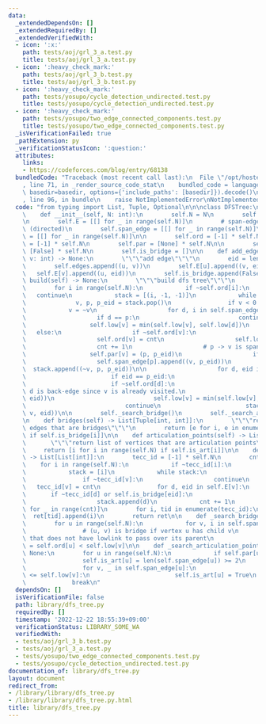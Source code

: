 ```yaml
---
data:
  _extendedDependsOn: []
  _extendedRequiredBy: []
  _extendedVerifiedWith:
  - icon: ':x:'
    path: tests/aoj/grl_3_a.test.py
    title: tests/aoj/grl_3_a.test.py
  - icon: ':heavy_check_mark:'
    path: tests/aoj/grl_3_b.test.py
    title: tests/aoj/grl_3_b.test.py
  - icon: ':heavy_check_mark:'
    path: tests/yosupo/cycle_detection_undirected.test.py
    title: tests/yosupo/cycle_detection_undirected.test.py
  - icon: ':heavy_check_mark:'
    path: tests/yosupo/two_edge_connected_components.test.py
    title: tests/yosupo/two_edge_connected_components.test.py
  _isVerificationFailed: true
  _pathExtension: py
  _verificationStatusIcon: ':question:'
  attributes:
    links:
    - https://codeforces.com/blog/entry/68138
  bundledCode: "Traceback (most recent call last):\n  File \"/opt/hostedtoolcache/PyPy/3.7.13/x64/site-packages/onlinejudge_verify/documentation/build.py\"\
    , line 71, in _render_source_code_stat\n    bundled_code = language.bundle(stat.path,\
    \ basedir=basedir, options={'include_paths': [basedir]}).decode()\n  File \"/opt/hostedtoolcache/PyPy/3.7.13/x64/site-packages/onlinejudge_verify/languages/python.py\"\
    , line 96, in bundle\n    raise NotImplementedError\nNotImplementedError\n"
  code: "from typing import List, Tuple, Optional\n\n\nclass DFSTree:\n    # cf: https://codeforces.com/blog/entry/68138\n\
    \    def __init__(self, N: int):\n        self.N = N\n        self.edges = []\n\
    \n        self.E = [[] for _ in range(self.N)]\n        # span-edge and back-edge\
    \ (directed)\n        self.span_edge = [[] for _ in range(self.N)]\n        self.back_edge\
    \ = [[] for _ in range(self.N)]\n\n        self.ord = [-1] * self.N\n        self.low\
    \ = [-1] * self.N\n        self.par = [None] * self.N\n\n        self.is_art =\
    \ [False] * self.N\n        self.is_bridge = []\n\n    def add_edge(self, u: int,\
    \ v: int) -> None:\n        \"\"\"add edge\"\"\"\n        eid = len(self.edges)\n\
    \        self.edges.append((u, v))\n        self.E[u].append((v, eid))\n     \
    \   self.E[v].append((u, eid))\n        self.is_bridge.append(False)\n\n    def\
    \ build(self) -> None:\n        \"\"\"build dfs tree\"\"\"\n        cnt = 0\n\
    \        for i in range(self.N):\n            if ~self.ord[i]:\n             \
    \   continue\n            stack = [(i, -1, -1)]\n            while stack:\n  \
    \              v, p, p_eid = stack.pop()\n                if v < 0:\n        \
    \            v = ~v\n                    for d, i in self.span_edge[v]:\n    \
    \                    if d == p:\n                            continue\n      \
    \                  self.low[v] = min(self.low[v], self.low[d])\n             \
    \   else:\n                    if ~self.ord[v]:\n                        continue\n\
    \                    self.ord[v] = cnt\n                    self.low[v] = cnt\n\
    \                    cnt += 1\n                    # p -> v is span-edge.\n  \
    \                  self.par[v] = (p, p_eid)\n                    if ~p:\n    \
    \                    self.span_edge[p].append((v, p_eid))\n                  \
    \  stack.append((~v, p, p_eid))\n\n                    for d, eid in self.E[v][::-1]:\n\
    \                        if eid == p_eid:\n                            continue\n\
    \                        if ~self.ord[d]:\n                            # v ->\
    \ d is back-edge since v is already visited.\n                            self.back_edge[v].append((d,\
    \ eid))\n                            self.low[v] = min(self.low[v], self.ord[d])\n\
    \                            continue\n                        stack.append((d,\
    \ v, eid))\n\n        self._search_bridge()\n        self._search_articulation_points()\n\
    \n    def bridges(self) -> List[Tuple[int, int]]:\n        \"\"\"return list of\
    \ edges that are bridges\"\"\"\n        return [e for i, e in enumerate(self.edges)\
    \ if self.is_bridge[i]]\n\n    def articulation_points(self) -> List[int]:\n \
    \       \"\"\"return list of vertices that are articulation points\"\"\"\n   \
    \     return [i for i in range(self.N) if self.is_art[i]]\n\n    def two_edge_connected_components(self)\
    \ -> List[List[int]]:\n        tecc_id = [-1] * self.N\n        cnt = 0\n    \
    \    for i in range(self.N):\n            if ~tecc_id[i]:\n                continue\n\
    \            stack = [i]\n            while stack:\n                v = stack.pop()\n\
    \                if ~tecc_id[v]:\n                    continue\n             \
    \   tecc_id[v] = cnt\n                for d, eid in self.E[v]:\n             \
    \       if ~tecc_id[d] or self.is_bridge[eid]:\n                        continue\n\
    \                    stack.append(d)\n            cnt += 1\n        ret = [[]\
    \ for _ in range(cnt)]\n        for i, tid in enumerate(tecc_id):\n          \
    \  ret[tid].append(i)\n        return ret\n\n    def _search_bridge(self) -> None:\n\
    \        for u in range(self.N):\n            for v, i in self.span_edge[u]:\n\
    \                # (u, v) is bridge if vertex u has child v\n                #\
    \ that does not have lowlink to pass over its parent\n                self.is_bridge[i]\
    \ = self.ord[u] < self.low[v]\n\n    def _search_articulation_points(self) ->\
    \ None:\n        for u in range(self.N):\n            if self.par[u] is None:\n\
    \                self.is_art[u] = len(self.span_edge[u]) >= 2\n            else:\n\
    \                for v, _ in self.span_edge[u]:\n                    if self.ord[u]\
    \ <= self.low[v]:\n                        self.is_art[u] = True\n           \
    \             break\n"
  dependsOn: []
  isVerificationFile: false
  path: library/dfs_tree.py
  requiredBy: []
  timestamp: '2022-12-22 18:55:39+09:00'
  verificationStatus: LIBRARY_SOME_WA
  verifiedWith:
  - tests/aoj/grl_3_b.test.py
  - tests/aoj/grl_3_a.test.py
  - tests/yosupo/two_edge_connected_components.test.py
  - tests/yosupo/cycle_detection_undirected.test.py
documentation_of: library/dfs_tree.py
layout: document
redirect_from:
- /library/library/dfs_tree.py
- /library/library/dfs_tree.py.html
title: library/dfs_tree.py
---
```

